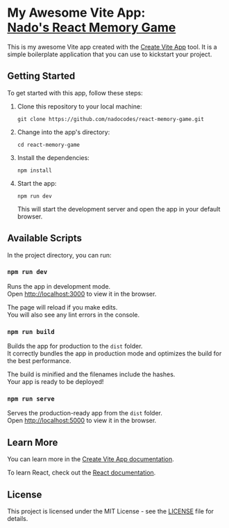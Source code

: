My Awesome Vite App: <br/><a href="https://nadocodes.github.io/react-memory-game">Nado's React Memory Game</a>
=============================================

This is my awesome Vite app created with the [Create Vite App](https://github.com/vitejs/create-vite-app) tool. It is a simple boilerplate application that you can use to kickstart your project.

Getting Started
---------------

To get started with this app, follow these steps:

1.  Clone this repository to your local machine:
    ```<bash>
    git clone https://github.com/nadocodes/react-memory-game.git
    ```

2.  Change into the app's directory:
    ```<bash>
    cd react-memory-game
    ```

3.  Install the dependencies:
    ```<bash>
    npm install
    ```

4.  Start the app:
    ```<bash>
    npm run dev
    ```

    This will start the development server and open the app in your default browser.

Available Scripts
-----------------

In the project directory, you can run:

### `npm run dev`

Runs the app in development mode.<br> Open [http://localhost:3000](http://localhost:3000/) to view it in the browser.

The page will reload if you make edits.<br> You will also see any lint errors in the console.

### `npm run build`

Builds the app for production to the `dist` folder.<br> It correctly bundles the app in production mode and optimizes the build for the best performance.

The build is minified and the filenames include the hashes.<br> Your app is ready to be deployed!

### `npm run serve`

Serves the production-ready app from the `dist` folder.<br> Open [http://localhost:5000](http://localhost:5000/) to view it in the browser.

Learn More
----------

You can learn more in the [Create Vite App documentation](https://github.com/vitejs/create-vite-app).

To learn React, check out the [React documentation](https://reactjs.org/).

License
-------

This project is licensed under the MIT License - see the [LICENSE](https://chat.openai.com/LICENSE) file for details.